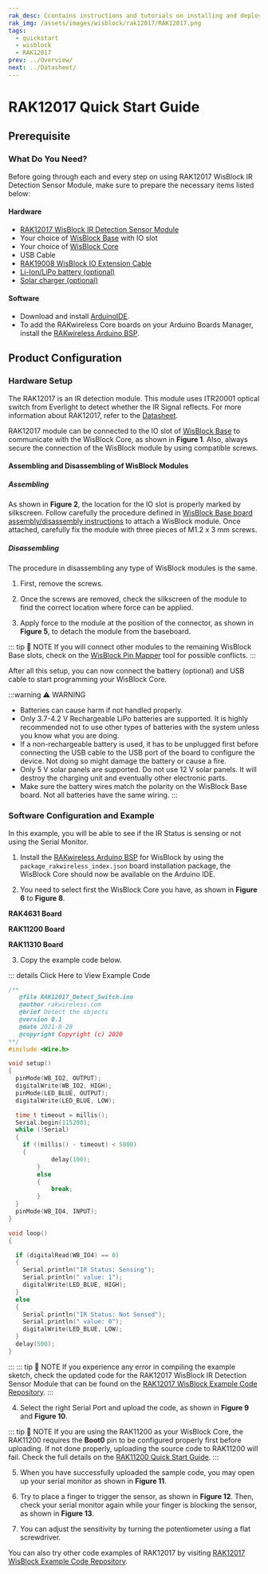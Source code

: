 ```yaml
---
rak_desc: Ccontains instructions and tutorials on installing and deploying your RAK12017. Instructions are written in a detailed and step-by-step manner for an easier experience in setting up your device. Aside from the hardware configuration, it also contains a software setup that includes detailed example codes that will help you get started.
rak_img: /assets/images/wisblock/rak12017/RAK12017.png
tags:
  - quickstart
  - wisblock
  - RAK12017
prev: ../Overview/
next: ../Datasheet/
---
```


# RAK12017 Quick Start Guide

## Prerequisite

### What Do You Need?

Before going through each and every step on using RAK12017 WisBlock IR Detection Sensor Module, make sure to prepare the necessary items listed below:

#### Hardware

- [RAK12017 WisBlock IR Detection Sensor Module](https://store.rakwireless.com/products/rak12017-wisblock-ir-sensor?utm_source=RAK12017&utm_medium=Document&utm_campaign=BuyFromStore)
- Your choice of [WisBlock Base](https://store.rakwireless.com/collections/wisblock-base) with IO slot
- Your choice of [WisBlock Core](https://store.rakwireless.com/collections/wisblock-core)
- USB Cable
- [RAK19008 WisBlock IO Extension Cable](https://store.rakwireless.com/products/wisblock-io-extension-cable-rak19008?utm_source=RAK19008&utm_medium=Document&utm_campaign=BuyFromStore)
- [Li-Ion/LiPo battery (optional)](https://store.rakwireless.com/collections/wisblock-accessory/products/battery-connector-cable?utm_source=BatteryConnector&utm_medium=Document&utm_campaign=BuyFromStore)
- [Solar charger (optional)](https://store.rakwireless.com/collections/wisblock-accessory/products/solar-panel-connector-cable?utm_source=SolarPanelConnector&utm_medium=Document&utm_campaign=BuyFromStore)

#### Software

- Download and install [ArduinoIDE](https://www.arduino.cc/en/Main/Software).
- To add the RAKwireless Core boards on your Arduino Boards Manager, install the [RAKwireless Arduino BSP](https://github.com/RAKWireless/RAKwireless-Arduino-BSP-Index).

## Product Configuration

### Hardware Setup

The RAK12017 is an IR detection module. This module uses ITR20001 optical switch from Everlight to detect whether the IR Signal reflects. For more information about RAK12017, refer to the [Datasheet](../Datasheet/).

RAK12017 module can be connected to the IO slot of [WisBlock Base](https://docs.rakwireless.com/Product-Categories/WisBlock/#wisblock-base) to communicate with the WisBlock Core, as shown in **Figure 1**. Also, always secure the connection of the WisBlock module by using compatible screws.

<rk-img
  src="/assets/images/wisblock/rak12017/quickstart/connection.png"
  width="60%"
  caption="RAK12017 Connection to WisBlock Base"
/>

#### Assembling and Disassembling of WisBlock Modules

##### Assembling

As shown in **Figure 2**, the location for the IO slot is properly marked by silkscreen. Follow carefully the procedure defined in [WisBlock Base board assembly/disassembly instructions](https://docs.rakwireless.com/Knowledge-Hub/Learn/RAK5005-O-Baseboard-Installation-Guide/) to attach a WisBlock module. Once attached, carefully fix the module with three pieces of M1.2 x 3&nbsp;mm screws.

<rk-img
  src="/assets/images/wisblock/rak12017/quickstart/mounting.png"
  width="50%"
  caption="RAK12017 assembly to WisBlock Base"
/>

##### Disassembling

The procedure in disassembling any type of WisBlock modules is the same.

1. First, remove the screws.

<rk-img
  src="/assets/images/wisblock/rak12017/quickstart/removing_screw.png"
  width="70%"
  caption="Removing screws from the WisBlock module"
/>

2. Once the screws are removed, check the silkscreen of the module to find the correct location where force can be applied.

<rk-img
  src="/assets/images/wisblock/rak12017/quickstart/detach_silkscreen.png"
  width="70%"
  caption="Detaching silkscreen on the WisBlock module"
/>

3. Apply force to the module at the position of the connector, as shown in **Figure 5**, to detach the module from the baseboard.

<rk-img
  src="/assets/images/wisblock/rak12017/quickstart/detach_module.png"
  width="70%"
  caption="Applying even forces on the proper location of a WisBlock module"
/>

::: tip 📝 NOTE
If you will connect other modules to the remaining WisBlock Base slots, check on the [WisBlock Pin Mapper](https://docs.rakwireless.com/Knowledge-Hub/Pin-Mapper/) tool for possible conflicts.
:::

After all this setup, you can now connect the battery (optional) and USB cable to start programming your WisBlock Core.

:::warning ⚠️ WARNING
- Batteries can cause harm if not handled properly.
- Only 3.7-4.2&nbsp;V Rechargeable LiPo batteries are supported. It is highly recommended not to use other types of batteries with the system unless you know what you are doing.
- If a non-rechargeable battery is used, it has to be unplugged first before connecting the USB cable to the USB port of the board to configure the device. Not doing so might damage the battery or cause a fire.
- Only 5&nbsp;V solar panels are supported. Do not use 12&nbsp;V solar panels. It will destroy the charging unit and eventually other electronic parts.
- Make sure the battery wires match the polarity on the WisBlock Base board. Not all batteries have the same wiring.
:::

### Software Configuration and Example

In this example, you will be able to see if the IR Status is sensing or not using the Serial Monitor.

1. Install the [RAKwireless Arduino BSP](https://github.com/RAKWireless/RAKwireless-Arduino-BSP-Index) for WisBlock by using the `package_rakwireless_index.json` board installation package, the WisBlock Core should now be available on the Arduino IDE.

2. You need to select first the WisBlock Core you have, as shown in **Figure 6** to **Figure 8**.

**RAK4631 Board**
<rk-img
  src="/assets/images/wisblock/rak12017/quickstart/selectboard4631.png"
  width="100%"
  caption="Selecting RAK4631 as WisBlock Core"
/>

**RAK11200 Board**
<rk-img
  src="/assets/images/wisblock/rak12017/quickstart/selectboard11200.png"
  width="100%"
  caption="Selecting RAK11200 as WisBlock Core"
/>

**RAK11310 Board**
<rk-img
  src="/assets/images/wisblock/rak12017/quickstart/selectboard11300.png"
  width="100%"
  caption="Selecting RAK11300 as WisBlock Core"
/>

3. Copy the example code below.

::: details Click Here to View Example Code
```c
/**
   @file RAK12017_Detect_Switch.ino
   @author rakwireless.com
   @brief Detect the objects
   @version 0.1
   @date 2021-8-28
   @copyright Copyright (c) 2020
**/
#include <Wire.h>

void setup()
{
  pinMode(WB_IO2, OUTPUT);
  digitalWrite(WB_IO2, HIGH);
  pinMode(LED_BLUE, OUTPUT);
  digitalWrite(LED_BLUE, LOW);

  time_t timeout = millis();
  Serial.begin(115200);
  while (!Serial)
  {
    if ((millis() - timeout) < 5000)
    {
            delay(100);
        }
        else
        {
            break;
        }
  }
  pinMode(WB_IO4, INPUT);
}

void loop()
{

  if (digitalRead(WB_IO4) == 0)
  {
    Serial.println("IR Status: Sensing");
    Serial.println(" value: 1");
    digitalWrite(LED_BLUE, HIGH);
  }
  else
  {
    Serial.println("IR Status: Not Sensed");
    Serial.println(" value: 0");
    digitalWrite(LED_BLUE, LOW);
  }
  delay(500);
}
```
:::
::: tip 📝 NOTE
If you experience any error in compiling the example sketch, check the updated code for the RAK12017 WisBlock IR Detection Sensor Module that can be found on the [RAK12017 WisBlock Example Code Repository](https://github.com/RAKWireless/WisBlock/blob/master/examples/common/IO/RAK12017_IR_ITR20001T/RAK12017_Detect_Switch/RAK12017_Detect_Switch.ino).
:::

4. Select the right Serial Port and upload the code, as shown in **Figure 9** and **Figure 10**.

::: tip 📝 NOTE
If you are using the RAK11200 as your WisBlock Core, the RAK11200 requires the **Boot0** pin to be configured properly first before uploading. If not done properly, uploading the source code to RAK11200 will fail. Check the full details on the [RAK11200 Quick Start Guide](https://docs.rakwireless.com/Product-Categories/WisBlock/RAK11200/Quickstart/#uploading-to-wisblock).
:::

<rk-img
  src="/assets/images/wisblock/rak12017/quickstart/select_port.png"
  width="100%"
  caption="Selecting the correct Serial Port"
/>

<rk-img
  src="/assets/images/wisblock/rak12017/quickstart/upload.png"
  width="100%"
  caption="Uploading the sample code"
/>

5. When you have successfully uploaded the sample code, you may open up your serial monitor as shown in **Figure 11**.

<rk-img
  src="/assets/images/wisblock/rak12017/quickstart/serial_monitor_wo.png"
  width="60%"
  caption="Serial Monitor reading while IR is not sensed"
/>

6. Try to place a finger to trigger the sensor, as shown in **Figure 12**. Then, check your serial monitor again while your finger is blocking the sensor, as shown in **Figure 13**.

<rk-img
  src="/assets/images/wisblock/rak12017/quickstart/hand-edited.png"
  width="70%"
  caption="Placing a finger to trigger the RAK12017"
/>

<rk-img
  src="/assets/images/wisblock/rak12017/quickstart/serial_monitor.png"
  width="60%"
  caption="Serial Monitor reading while IR is sensed"
/>

7. You can adjust the sensitivity by turning the potentiometer using a flat screwdriver.


<rk-img
  src="/assets/images/wisblock/rak12017/quickstart/potentiometer.png"
  width="60%"
  caption="Adjusting RAK12017 sensitivity"
/>

You can also try other code examples of RAK12017 by visiting [RAK12017 WisBlock Example Code Repository](https://github.com/RAKWireless/WisBlock/tree/master/examples/common/IO/RAK12017_IR_ITR20001T).